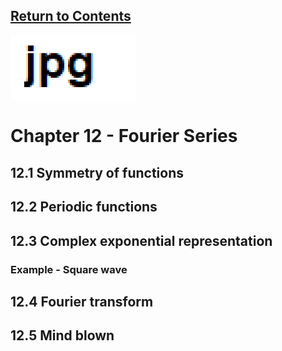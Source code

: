 <script type="text/x-mathjax-config">
  MathJax.Hub.Config({
    tex2jax: {
      inlineMath: [ ['$','$'], ["\\(","\\)"] ],
      processEscapes: true
    }
  });
</script>

<script type="text/javascript" async
  src="https://cdnjs.cloudflare.com/ajax/libs/mathjax/2.7.5/MathJax.js?config=TeX-MML-AM_CHTML">
</script>
<script type="text/javascript" src="tutorialSheetScripts.js"> </script>
<link rel="stylesheet" type="text/css" media="all" href="styles.css">

## [Return to Contents](notes-contents)

<img src="figs/JPG.png" width="200"/>

# Chapter 12 - Fourier Series

## <a id="symmetry-of-functions"></a>12.1 Symmetry of functions

## <a id="periodic-functions"></a>12.2 Periodic functions

## <a id="complex-exponential"></a>12.3 Complex exponential representation
### Example - Square wave

## <a id="fourier-transform"></a>12.4 Fourier transform

## <a id="fourier-mind-blown"></a>12.5 Mind blown